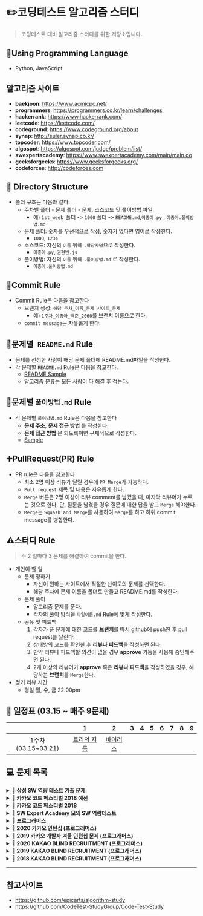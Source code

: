 # :pencil2:코딩테스트 알고리즘 스터디
> 코딩테스트 대비 알고리즘 스터디를 위한 저장소입니다.

## :wrench:Using Programming Language 
* Python, JavaScript

## 알고리즘 사이트
* **baekjoon**: https://www.acmicpc.net/
* **programmers**: https://programmers.co.kr/learn/challenges
* **hackerrank**: https://www.hackerrank.com/
* **leetcode**: https://leetcode.com/
* **codeground**: https://www.codeground.org/about
* **synap**: http://euler.synap.co.kr/
* **topcoder**: https://www.topcoder.com/
* **algospot**: https://algospot.com/judge/problem/list/
* **swexpertacademy**: https://www.swexpertacademy.com/main/main.do
* **geeksforgeeks**: https://www.geeksforgeeks.org/
* **codeforces**: http://codeforces.com

## :open_file_folder: Directory Structure
* 폴더 구조는 다음과 같다. 
    * 주차별 폴더 - 문제 폴더 - 문제, 소스코드 및 풀이방법 파일
        * 예) ```1st_week ```폴더 -> ```1000``` 폴더 -> ```README.md```,```이종아.py``` , ```이종아.풀이방법.md```
    * 문제 폴더: 숫자를 우선적으로 작성, 숫자가 없다면 영어로 작성한다.
        * ```1000```, ```1234```
    * 소스코드: 자신의 ```이름``` 뒤에 ```.확장자명```으로 작성한다.
        * ```이종아.py```, ```권현빈.js```
    * 풀이방법: 자신의 ```이름``` 뒤에 ```.풀이방법.md``` 로 작성한다.
        * ```이종아.풀이방법.md```


## :memo:Commit Rule
* Commit Rule은 다음을 참고한다
    * 브랜치 생성: ```해당 주차_이름_문제 사이트_문제```
        * 예) ```1주차_이종아_백준_2060```를 브랜치 이름으로 한다.
    * ```commit message```는 자유롭게 한다.

## :page_facing_up:문제별``` README.md``` Rule
* 문제를 선정한 사람이 해당 문제 폴더에 README.md파일을 작성한다.
* 각 문제별 ```README.md``` Rule은 다음을 참고한다.
    * [README Sample](/README.sample.md)
    * 알고리즘 분류는 모든 사람이 다 해결 후 적는다.

## :triangular_ruler:문제별 ```풀이방법.md``` Rule
* 각 문제별 ```풀이방법.md``` Rule은  다음을 참고한다
    * **문제 주소**, **문제 접근 방법** 를 작성한다.
    * **문제 접근 방법** 은 되도록이면 구체적으로 작성한다.
    * [Sample](/1st_week/2606/이종아.풀이방법.md)
    
## :heavy_plus_sign:PullRequest(PR) Rule
* PR rule은 다음을 참고한다
    * 최소 2명 이상 리뷰가 달릴 경우에 ```PR Merge```가 가능하다.
    * ```Pull request``` 제목 및 내용은 자유롭게 한다.
    * ```Merge``` 버튼은 2명 이상이 리뷰 comment를 남겼을 때, 마지막 리뷰어가 누르는 것으로 한다. 단, 질문을 남겼을 경우 질문에 대한 답을 받고 ```Merge``` 해야한다.
    * ```Merge```는 ```Squash and Merge```를 사용하여 ```Merge```를 하고 하위 commit message를 병합한다.

## :warning:스터디 Rule
> 주 2 일마다 3 문제를 해결하여 commit을 한다. 
* 개인이 할 일
    * 문제 정하기
        * 자신이 원하는 사이트에서 적절한 난이도의 문제를 선택한다.
        * 해당 주차에 문제 이름을 폴더로 만들고 README.md를 작성한다.
    * 문제 풀이
        * 알고리즘 문제를 푼다.
        * 각자의 풀이 방식을 ```파일이름.md``` Rule에 맞게 작성한다.
    * 공유 및 피드백
        1. 각자가 푼 문제에 대한 코드를 **브랜치**를 따서 github에 push한 후 pull request를 날린다.
        2. 상대방의 코드를 확인한 후 **리뷰나 피드백**을 작성하면 된다.
        3. 만약 리뷰나 피드백할 의견이 없을 경우 **approve** 기능을 사용해 승인해주면 된다. 
        3. 2개 이상의 리뷰어가 **approve** 혹은 **리뷰나 피드백**을 작성하였을 경우, 해당하는 **브랜치**를 ```Merge```한다.
* 정기 리뷰 시간
    * 평일 월, 수, 금 22:00pm
    
## **📅 일정표 (03.15 ~ 매주 9문제)**
| |1|2|3|4|5|6|7|8|9|
|:-:|:-:|:-:|:-:|:-:|:-:|:-:|:-:|:-:|:-:|
|1주차(03.15~03.21)|[트리의 지름](/1st_week/1167)|[바이러스](/1st_week/2606)|      |||||||

## **💻 문제 목록**

<details markdown="1">
<summary><strong>📄 삼성 SW 역량 테스트 기출 문제</strong></summary>

| 문제 번호 |           제목           |                  URL                  | 풀이 여부|
| :-------: | :----------------------: | :-----------------------------------: | :---:|
|   13460   |       구슬 탈출 2        | https://www.acmicpc.net/problem/13460 | &cross; |
|   12100   |        2048(Easy)        | https://www.acmicpc.net/problem/12100 |&cross;|
|   3190    |            뱀            | https://www.acmicpc.net/problem/3190  |&cross;|
|   13458   |        시험 감독         | https://www.acmicpc.net/problem/13458 |&cross;|
|   14499   |      주사위 굴리기       | https://www.acmicpc.net/problem/14499 |&cross;|
|   14500   |        테트로미노        | https://www.acmicpc.net/problem/14500 |&cross;|
|   14501   |           퇴사           | https://www.acmicpc.net/problem/14501 |&cross;|
|   14502   |          연구소          | https://www.acmicpc.net/problem/14502 |&cross;|
|   14503   |       로봇 청소기        | https://www.acmicpc.net/problem/14503 |&cross;|
|   14888   |     연산자 끼워넣기      | https://www.acmicpc.net/problem/14888 |&cross;|
|   14889   |      스타트와 링크       | https://www.acmicpc.net/problem/14889 |&cross;|
|   14890   |          경사로          | https://www.acmicpc.net/problem/14890 |&cross;|
|   14891   |         톱니바퀴         | https://www.acmicpc.net/problem/14891 |&cross;|
|   15683   |           감시           | https://www.acmicpc.net/problem/15683 |&cross;|
|   15684   |       사다리 조작        | https://www.acmicpc.net/problem/15684 |&cross;|
|   15685   |       드래곤 커브        | https://www.acmicpc.net/problem/15685 |&cross;|
|   15686   |        치킨 배달         | https://www.acmicpc.net/problem/15686 |&cross;|
|   5373    |           큐빙           | https://www.acmicpc.net/problem/5373  |&cross;|
|   16234   |        인구 이동         | https://www.acmicpc.net/problem/16234 |&cross;|
|   16235   |       나무 재테크        | https://www.acmicpc.net/problem/16235 |&cross;|
|   16236   |        아기 상어         | https://www.acmicpc.net/problem/16236 |&cross;|
|   17144   |      미세먼지 안녕!      | https://www.acmicpc.net/problem/17144 |&cross;|
|   17143   |          낚시왕          | https://www.acmicpc.net/problem/17143 |&cross;|
|   17140   |    이차원 배열과 연산    | https://www.acmicpc.net/problem/17140 |&cross;|
|   17142   |         연구소 3         | https://www.acmicpc.net/problem/17142 |&cross;|
|   17779   |       게리맨더링 2       | https://www.acmicpc.net/problem/17779 |&cross;|
|   17837   |      새로운 게임 2       | https://www.acmicpc.net/problem/17837 |&cross;|
|   17822   |       원판 돌리기        | https://www.acmicpc.net/problem/17822 |&cross;|
|   17825   |      주사위 윷놀이       | https://www.acmicpc.net/problem/17825 |&cross;|
|   19235   |      모노미노도미노      | https://www.acmicpc.net/problem/19235 |&cross;|
|   20061   |     모노미노도미노 2     | https://www.acmicpc.net/problem/20061 |&cross;|
|   19236   |       청소년 상어        | https://www.acmicpc.net/problem/19236 |&cross;|
|   19237   |        어른 상어         | https://www.acmicpc.net/problem/19237 |&cross;|
|   19238   |       스타트 택시        | https://www.acmicpc.net/problem/19238 |&cross;|
|   20055   | 컨베이어 벨트 위의 로봇  | https://www.acmicpc.net/problem/20055 |&cross;|
|   20056   |  마법사 상어와 파이어볼  | https://www.acmicpc.net/problem/20056 |&cross;|
|   20057   |  마법사 상어와 토네이도  | https://www.acmicpc.net/problem/20057 |&cross;|
|   20058   | 마법사 상어와 파이어스톰 | https://www.acmicpc.net/problem/20058 |&cross;|
------
</details>

<details markdown="1">
<summary><strong>📄 카카오 코드 페스티벌 2018 예선</strong></summary>

| 문제 번호 |   제목    |               URL                | 풀이 여부 |
| :-------: | :-------: | :------------------------------: | :-------: |
|   15953   | 상금 헌터 | http://acmicpc.net/problem/15953 | &cross;   |
|   15954   |  인형들   | http://acmicpc.net/problem/15954 | &cross;   |

------
</details>

<details markdown="1">
<summary><strong>📄 카카오 코드 페스티벌 2018</strong></summary>

| 문제 번호 |    제목    |               URL                | 풀이 여부 |
| :-------: | :--------: | :------------------------------: | :----: |
|   15997   | 승부 예측  | http://acmicpc.net/problem/15997 |&cross;|
|   15998   | 카카오머니 | http://acmicpc.net/problem/15998 |&cross;|

------
</details>

<details markdown="1">
<summary><strong>📄 SW Expert Academy 모의 SW 역량테스트 </strong></summary>

| 문제 번호 |         제목         |                             URL                              |
| :-------: | :------------------: | :----------------------------------------------------------: |
|   1949    |     등산로 조성      | [클릭](https://swexpertacademy.com/main/code/problem/problemDetail.do?contestProbId=AV5PoOKKAPIDFAUq) |
|   1953    |     탈주범 검거      | [클릭](https://swexpertacademy.com/main/code/problem/problemDetail.do?contestProbId=AV5PpLlKAQ4DFAUq) |
|   2105    |     디저트 카페      | [클릭](https://swexpertacademy.com/main/code/problem/problemDetail.do?contestProbId=AV5VwAr6APYDFAWu) |
|   2112    |      보호 필름       | [클릭](https://swexpertacademy.com/main/code/problem/problemDetail.do?contestProbId=AV5V1SYKAaUDFAWu) |
|   2117    |    홈 방범 서비스    | [클릭](https://swexpertacademy.com/main/code/problem/problemDetail.do?contestProbId=AV5V61LqAf8DFAWu) |
|   2382    |     미생물 격리      | [클릭](https://swexpertacademy.com/main/code/problem/problemDetail.do?contestProbId=AV597vbqAH0DFAVl) |
|   2383    |    점심 식사시간     | [클릭](https://swexpertacademy.com/main/code/problem/problemDetail.do?contestProbId=AV5-BEE6AK0DFAVl) |
|   4013    |     특이한 자석      | [클릭](https://swexpertacademy.com/main/code/problem/problemDetail.do?contestProbId=AWIeV9sKkcoDFAVH) |
|   4014    |     활주로 건설      | [클릭](https://swexpertacademy.com/main/code/problem/problemDetail.do?contestProbId=AWIeW7FakkUDFAVH) |
|   5644    |      무선 충전       | [클릭](https://swexpertacademy.com/main/code/problem/problemDetail.do?contestProbId=AWXRDL1aeugDFAUo) |
|   5648    | 원자 소멸 시뮬레이션 | [클릭](https://swexpertacademy.com/main/code/problem/problemDetail.do?contestProbId=AWXRFInKex8DFAUo) |
|   5650    |      핀볼 게임       | [클릭](https://swexpertacademy.com/main/code/problem/problemDetail.do?contestProbId=AWXRF8s6ezEDFAUo) |
|   5653    |     줄기세포배양     | [클릭](https://swexpertacademy.com/main/code/problem/problemDetail.do?contestProbId=AWXRJ8EKe48DFAUo) |
|   5656    |      벽돌 깨기       | [클릭](https://swexpertacademy.com/main/code/problem/problemDetail.do?contestProbId=AWXRQm6qfL0DFAUo) |
|   5658    |  보물상자 비밀번호   | [클릭](https://swexpertacademy.com/main/code/problem/problemDetail.do?contestProbId=AWXRUN9KfZ8DFAUo) |

------
</details>

<details markdown="1">
<summary><strong>📄 프로그래머스</strong></summary>

|     제목      |                           URL                            | 풀이 여부 |
| :-----------: | :------------------------------------------------------: | :----: |
|  가장 큰 수   | https://programmers.co.kr/learn/courses/30/lessons/42746 |&cross;|
|     카펫      | https://programmers.co.kr/learn/courses/30/lessons/42842 |&cross;|
|   조이스틱    | https://programmers.co.kr/learn/courses/30/lessons/42860 |&cross;|
|   숫자야구    | https://programmers.co.kr/learn/courses/30/lessons/42841 |&cross;|
|   타겟 넘버   | https://programmers.co.kr/learn/courses/30/lessons/43165 |&cross;|
|  N으로 표현   | https://programmers.co.kr/learn/courses/30/lessons/42895 |&cross;|
|  타일 장식물  | https://programmers.co.kr/learn/courses/30/lessons/43104 |&cross;|
| 전화번호 목록 | https://programmers.co.kr/learn/courses/30/lessons/42577 |&cross;|
|   네트워크    | https://programmers.co.kr/learn/courses/30/lessons/43162 |&cross;|
|     위장      | https://programmers.co.kr/learn/courses/30/lessons/42578 |&cross;|
|   단어변환    | https://programmers.co.kr/learn/courses/30/lessons/43163 |&cross;|
|      탑       | https://programmers.co.kr/learn/courses/30/lessons/42588 |&cross;|
|    H-Index    | https://programmers.co.kr/learn/courses/30/lessons/42747 |&cross;|
|   입국 심사   | https://programmers.co.kr/learn/courses/30/lessons/43238 |&cross;|
|     예산      | https://programmers.co.kr/learn/courses/30/lessons/43237 |&cross;|

------
</details>


<details markdown="1">
<summary><strong>📄 2020 카카오 인턴십 (프로그래머스)</strong></summary>

|     문제      | 레벨 |                           URL                            | 풀이 여부 |
| :-----------: | :--: | :------------------------------------------------------: | :---: |
| 키패드 누르기 |  1   | https://programmers.co.kr/learn/courses/30/lessons/67256 |&cross;|
|  수식 최대화  |  2   | https://programmers.co.kr/learn/courses/30/lessons/67257 |&cross;|
|   보석 쇼핑   |  3   | https://programmers.co.kr/learn/courses/30/lessons/67258 |&cross;|
|  경주로 건설  |  3   | https://programmers.co.kr/learn/courses/30/lessons/67259 |&cross;|
|   동굴 탐험   |  4   | https://programmers.co.kr/learn/courses/30/lessons/67260 |&cross;|

------
</details>

<details markdown="1">
<summary><strong>📄 2019 카카오 개발자 겨울 인턴십 문제 (프로그래머스)</strong></summary>

|         문제         | 레벨 |                           URL                            | 풀이 여부 |
| :------------------: | :--: | :------------------------------------------------------: | :---: |
| 크레인 인형뽑기 게임 |  1   | https://programmers.co.kr/learn/courses/30/lessons/64061 |&cross;|
|         튜플         |  2   | https://programmers.co.kr/learn/courses/30/lessons/64065 |&cross;|
|     불량 사용자      |  3   | https://programmers.co.kr/learn/courses/30/lessons/64064 |&cross;|
|     호텔 방 배정     |  3   | https://programmers.co.kr/learn/courses/30/lessons/64063 |&cross;|
|   징검다리 건너기    |  4   | https://programmers.co.kr/learn/courses/30/lessons/64062 |&cross;|

------
</details>


<details markdown="1">
<summary><strong>📄 2020 KAKAO BLIND RECRUITMENT (프로그래머스)</summary></strong>

|      문제      | 레벨 |                           URL                            | 풀이 여부 |
| :------------: | :--: | :------------------------------------------------------: | :----: |
|  문자열 압축   |  2   | https://programmers.co.kr/learn/courses/30/lessons/60057 |&cross;|
|   괄호 변환    |  2   | https://programmers.co.kr/learn/courses/30/lessons/60058 |&cross;|
| 자물쇠와 열쇠  |  3   | https://programmers.co.kr/learn/courses/30/lessons/60059 |&cross;|
| 기둥과 보 설치 |  3   | https://programmers.co.kr/learn/courses/30/lessons/60061 |&cross;|
|   외벽 점검    |  3   | https://programmers.co.kr/learn/courses/30/lessons/60062 |&cross;|
| 블록 이동하기  |  3   | https://programmers.co.kr/learn/courses/30/lessons/60063 |&cross;|
|   가사 검색    |  4   | https://programmers.co.kr/learn/courses/30/lessons/60060 |&cross;|

------
</details>

<details markdown="1">
<summary><strong>📄 2019 KAKAO BLIND RECRUITMENT (프로그래머스)</summary></strong>

|        문제        | 레벨 |                           URL                            | 풀이 여부 |
| :----------------: | :--: | :------------------------------------------------------: | :----: |
|       실패율       |  1   | https://programmers.co.kr/learn/courses/30/lessons/42889 |&cross;|
|     오픈채팅방     |  2   | https://programmers.co.kr/learn/courses/30/lessons/42888 |&cross;|
|       후보키       |  2   | https://programmers.co.kr/learn/courses/30/lessons/42890 |&cross;|
|    길 찾기 게임    |  3   | https://programmers.co.kr/learn/courses/30/lessons/42892 |&cross;|
|     매칭 점수      |  3   | https://programmers.co.kr/learn/courses/30/lessons/42893 |&cross;|
| 무지의 먹방 라이브 |  4   | https://programmers.co.kr/learn/courses/30/lessons/42891 |&cross;|
|     블록 게임      |  4   | https://programmers.co.kr/learn/courses/30/lessons/42894 |&cross;|

------
</details>

<details markdown="1">
<summary><strong>📄 2018 KAKAO BLIND RECRUITMENT (프로그래머스)</summary></strong>

|         문제          | 레벨 |                           URL                            | 풀이 여부 |
| :-------------------: | :--: | :------------------------------------------------------: | :----: |
|    [1차] 비밀지도     |  1   | https://programmers.co.kr/learn/courses/30/lessons/17681 |&cross;|
|    [1차] 다트 게임    |  1   | https://programmers.co.kr/learn/courses/30/lessons/17682 |&cross;|
| [1차] 뉴스 클러스터링 |  2   | https://programmers.co.kr/learn/courses/30/lessons/17677 |&cross;|
|   [1차] 프렌즈4블록   |  2   | https://programmers.co.kr/learn/courses/30/lessons/17679 |&cross;|
|      [1차] 캐시       |  2   | https://programmers.co.kr/learn/courses/30/lessons/17680 |&cross;|
|    [3차] 방금그곡     |  2   | https://programmers.co.kr/learn/courses/30/lessons/17683 |&cross;|
|      [3차] 압축       |  2   | https://programmers.co.kr/learn/courses/30/lessons/17684 |&cross;|
|   [3차] 파일명 정렬   |  2   | https://programmers.co.kr/learn/courses/30/lessons/17686 |&cross;|
|   [3차] n진수 게임    |  2   | https://programmers.co.kr/learn/courses/30/lessons/17687 |&cross;|
|   [1차] 추석 트래픽   |  3   | https://programmers.co.kr/learn/courses/30/lessons/17676 |&cross;|
|    [1차] 셔틀버스     |  3   | https://programmers.co.kr/learn/courses/30/lessons/17678 |&cross;|
|    [3차] 자동완성     |  4   | https://programmers.co.kr/learn/courses/30/lessons/17685 |&cross;|

------
</details>

------

## 참고사이트

* https://github.com/epicarts/algorithm-study
* https://github.com/CodeTest-StudyGroup/Code-Test-Study